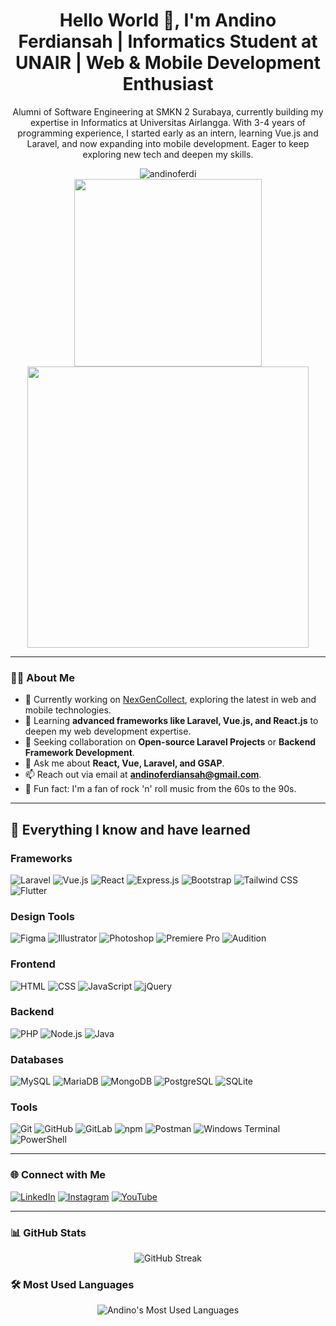 <h1 align="center">Hello World 👋, I'm Andino Ferdiansah | Informatics Student at UNAIR | Web & Mobile Development
    Enthusiast</h1>
<p align="center">
    Alumni of Software Engineering at SMKN 2 Surabaya, currently building my expertise in Informatics at Universitas
    Airlangga. With 3-4 years of programming experience, I started early as an intern, learning Vue.js and Laravel, and
    now expanding into mobile development. Eager to keep exploring new tech and deepen my skills.
</p>

<div align="center">
    <img src="https://komarev.com/ghpvc/?username=andinoferdi&label=Profile%20Views&color=0e75b6&style=flat-square"
        alt="andinoferdi" />
</div>

<div align="center">
    <img src="https://media.giphy.com/media/3oKIPEqDGUULpEU0aQ/giphy.gif" width="300" />
    <img src="https://media.giphy.com/media/L1R1tvI9svkIWwpVYr/giphy.gif" width="450" />
</div>

---

### 👨‍💻 About Me

- 🔭 Currently working on [NexGenCollect](https://github.com/andinoferdi/NexGenCollect), exploring the latest in web and
mobile technologies.
- 🌱 Learning **advanced frameworks like Laravel, Vue.js, and React.js** to deepen my web development expertise.
- 👯 Seeking collaboration on **Open-source Laravel Projects** or **Backend Framework Development**.
- 💬 Ask me about **React, Vue, Laravel, and GSAP**.
- 📫 Reach out via email at **andinoferdiansah@gmail.com**.
- 🎸 Fun fact: I'm a fan of rock 'n' roll music from the 60s to the 90s.

---

## 🚀 Everything I know and have learned

### Frameworks
<p>
    <img src="https://img.shields.io/badge/Laravel-FF2D20?style=for-the-badge&logo=laravel&logoColor=white"
        alt="Laravel" />
    <img src="https://img.shields.io/badge/Vue.js-4FC08D?style=for-the-badge&logo=vue.js&logoColor=white"
        alt="Vue.js" />
    <img src="https://img.shields.io/badge/React-61DAFB?style=for-the-badge&logo=react&logoColor=black"
        alt="React" />
    <img src="https://img.shields.io/badge/Express.js-000000?style=for-the-badge&logo=express&logoColor=white"
        alt="Express.js" />
    <img src="https://img.shields.io/badge/Bootstrap-7952B3?style=for-the-badge&logo=bootstrap&logoColor=white"
        alt="Bootstrap" />
    <img src="https://img.shields.io/badge/Tailwind_CSS-38B2AC?style=for-the-badge&logo=tailwind-css&logoColor=white"
        alt="Tailwind CSS" />
    <img src="https://img.shields.io/badge/Flutter-02569B?style=for-the-badge&logo=flutter&logoColor=white"
        alt="Flutter" />
</p>

### Design Tools
<p>
    <img src="https://img.shields.io/badge/Figma-F24E1E?style=for-the-badge&logo=figma&logoColor=white"
        alt="Figma" />
    <img src="https://img.shields.io/badge/Adobe%20Illustrator-FF9A00?style=for-the-badge&logo=adobeillustrator&logoColor=white"
        alt="Illustrator" />
    <img src="https://img.shields.io/badge/Adobe%20Photoshop-31A8FF?style=for-the-badge&logo=adobephotoshop&logoColor=white"
        alt="Photoshop" />
    <img src="https://img.shields.io/badge/Adobe%20Premiere%20Pro-9999FF?style=for-the-badge&logo=adobepremierepro&logoColor=white"
        alt="Premiere Pro" />
    <img src="https://img.shields.io/badge/Adobe%20Audition-9999FF?style=for-the-badge&logo=adobeaudition&logoColor=white"
        alt="Audition" />
</p>

### Frontend
<p>
    <img src="https://img.shields.io/badge/HTML5-E34F26?style=for-the-badge&logo=html5&logoColor=white"
        alt="HTML" />
    <img src="https://img.shields.io/badge/CSS3-1572B6?style=for-the-badge&logo=css3&logoColor=white" alt="CSS" />
    <img src="https://img.shields.io/badge/JavaScript-F7DF1E?style=for-the-badge&logo=javascript&logoColor=black"
        alt="JavaScript" />
    <img src="https://img.shields.io/badge/jQuery-0769AD?style=for-the-badge&logo=jquery&logoColor=white"
        alt="jQuery" />
</p>

### Backend
<p>
    <img src="https://img.shields.io/badge/PHP-777BB4?style=for-the-badge&logo=php&logoColor=white" alt="PHP" />
    <img src="https://img.shields.io/badge/Node.js-339933?style=for-the-badge&logo=nodedotjs&logoColor=white"
        alt="Node.js" />
    <img src="https://img.shields.io/badge/Java-007396?style=for-the-badge&logo=java&logoColor=white" alt="Java" />
</p>

### Databases
<p>
    <img src="https://img.shields.io/badge/MySQL-4479A1?style=for-the-badge&logo=mysql&logoColor=white"
        alt="MySQL" />
    <img src="https://img.shields.io/badge/MariaDB-003B57?style=for-the-badge&logo=mariadb&logoColor=white"
        alt="MariaDB" />
    <img src="https://img.shields.io/badge/MongoDB-47A248?style=for-the-badge&logo=mongodb&logoColor=white"
        alt="MongoDB" />
    <img src="https://img.shields.io/badge/PostgreSQL-4169E1?style=for-the-badge&logo=postgresql&logoColor=white"
        alt="PostgreSQL" />
    <img src="https://img.shields.io/badge/SQLite-003B57?style=for-the-badge&logo=sqlite&logoColor=white"
        alt="SQLite" />
</p>

### Tools
<p>
    <img src="https://img.shields.io/badge/Git-F05032?style=for-the-badge&logo=git&logoColor=white" alt="Git" />
    <img src="https://img.shields.io/badge/GitHub-181717?style=for-the-badge&logo=github&logoColor=white"
        alt="GitHub" />
    <img src="https://img.shields.io/badge/GitLab-FC6D26?style=for-the-badge&logo=gitlab&logoColor=white"
        alt="GitLab" />
    <img src="https://img.shields.io/badge/npm-CB3837?style=for-the-badge&logo=npm&logoColor=white" alt="npm" />
    <img src="https://img.shields.io/badge/Postman-FF6C37?style=for-the-badge&logo=postman&logoColor=white"
        alt="Postman" />
    <img src="https://img.shields.io/badge/Windows%20Terminal-4D4D4D?style=for-the-badge&logo=windows-terminal&logoColor=white"
        alt="Windows Terminal" />
    <img src="https://img.shields.io/badge/PowerShell-2E2A87?style=for-the-badge&logo=powershell&logoColor=white"
        alt="PowerShell" />
</p>


---

### 🌐 Connect with Me

<p>
    <a href="https://linkedin.com/in/andinoferdi" target="_blank"><img
            src="https://img.shields.io/badge/LinkedIn-0077B5?style=for-the-badge&logo=linkedin&logoColor=white"
            alt="LinkedIn" /></a>
    <a href="https://instagram.com/andinoferdi" target="_blank"><img
            src="https://img.shields.io/badge/Instagram-E4405F?style=for-the-badge&logo=instagram&logoColor=white"
            alt="Instagram" /></a>
    <a href="https://www.youtube.com/@andinoferdi" target="_blank"><img
            src="https://img.shields.io/badge/YouTube-FF0000?style=for-the-badge&logo=youtube&logoColor=white"
            alt="YouTube" /></a>
</p>

---

### 📊 GitHub Stats

<div align="center">
    <img src="https://github-readme-streak-stats.herokuapp.com?user=andinoferdi&theme=dark&border_radius=4.6" alt="GitHub Streak" />
</div>

### 🛠️ Most Used Languages

<div align="center">
    <img src="https://github-readme-stats.vercel.app/api/top-langs/?username=andinoferdi&layout=compact&theme=radical"
        alt="Andino's Most Used Languages" />
</div>
